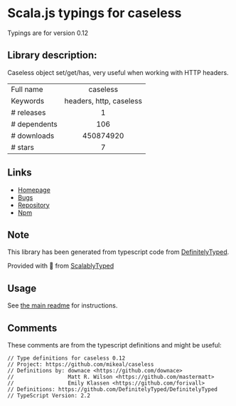 
# Scala.js typings for caseless

Typings are for version 0.12

## Library description:
Caseless object set/get/has, very useful when working with HTTP headers.

|                    |                 |
| ------------------ | :-------------: |
| Full name          | caseless |
| Keywords           | headers, http, caseless |
| # releases         | 1 |
| # dependents       | 106 |
| # downloads        | 450874920 |
| # stars            | 7 |

## Links
- [Homepage](https://github.com/mikeal/caseless#readme)
- [Bugs](https://github.com/mikeal/caseless/issues)
- [Repository](https://github.com/mikeal/caseless)
- [Npm](https://www.npmjs.com/package/caseless)
    


## Note
This library has been generated from typescript code from [DefinitelyTyped](https://definitelytyped.org).

Provided with :purple_heart: from [ScalablyTyped](https://github.com/oyvindberg/ScalablyTyped)

## Usage
See [the main readme](../../readme.md) for instructions.

## Comments

These comments are from the typescript definitions and might be useful:
```
// Type definitions for caseless 0.12
// Project: https://github.com/mikeal/caseless
// Definitions by: downace <https://github.com/downace>
//                 Matt R. Wilson <https://github.com/mastermatt>
//                 Emily Klassen <https://github.com/forivall>
// Definitions: https://github.com/DefinitelyTyped/DefinitelyTyped
// TypeScript Version: 2.2

```


